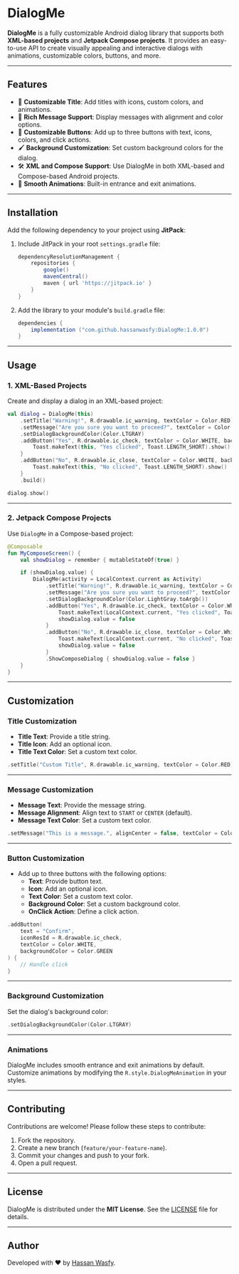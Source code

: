 ﻿
# DialogMe

**DialogMe** is a fully customizable Android dialog library that supports both **XML-based projects** and **Jetpack Compose projects**. It provides an easy-to-use API to create visually appealing and interactive dialogs with animations, customizable colors, buttons, and more.

---

## Features

- 🌟 **Customizable Title**: Add titles with icons, custom colors, and animations.
- 💬 **Rich Message Support**: Display messages with alignment and color options.
- 🎨 **Customizable Buttons**: Add up to three buttons with text, icons, colors, and click actions.
- 🖌️ **Background Customization**: Set custom background colors for the dialog.
- 🛠️ **XML and Compose Support**: Use DialogMe in both XML-based and Compose-based Android projects.
- 🎥 **Smooth Animations**: Built-in entrance and exit animations.

---

## Installation

Add the following dependency to your project using **JitPack**:

1. Include JitPack in your root `settings.gradle` file:

   ```gradle
   dependencyResolutionManagement {
       repositories {
           google()
           mavenCentral()
           maven { url 'https://jitpack.io' }
       }
   }
   ```

2. Add the library to your module's `build.gradle` file:

   ```gradle
   dependencies {
       implementation ("com.github.hassanwasfy:DialogMe:1.0.0")
   }
   ```

---

## Usage

### **1. XML-Based Projects**

Create and display a dialog in an XML-based project:

```kotlin
val dialog = DialogMe(this)
    .setTitle("Warning!", R.drawable.ic_warning, textColor = Color.RED)
    .setMessage("Are you sure you want to proceed?", textColor = Color.DKGRAY)
    .setDialogBackgroundColor(Color.LTGRAY)
    .addButton("Yes", R.drawable.ic_check, textColor = Color.WHITE, backgroundColor = Color.GREEN) {
        Toast.makeText(this, "Yes clicked", Toast.LENGTH_SHORT).show()
    }
    .addButton("No", R.drawable.ic_close, textColor = Color.WHITE, backgroundColor = Color.RED) {
        Toast.makeText(this, "No clicked", Toast.LENGTH_SHORT).show()
    }
    .build()

dialog.show()
```

---

### **2. Jetpack Compose Projects**

Use `DialogMe` in a Compose-based project:

```kotlin
@Composable
fun MyComposeScreen() {
    val showDialog = remember { mutableStateOf(true) }

    if (showDialog.value) {
        DialogMe(activity = LocalContext.current as Activity)
            .setTitle("Warning!", R.drawable.ic_warning, textColor = Color.Red.toArgb())
            .setMessage("Are you sure you want to proceed?", textColor = Color.DarkGray.toArgb())
            .setDialogBackgroundColor(Color.LightGray.toArgb())
            .addButton("Yes", R.drawable.ic_check, textColor = Color.White.toArgb(), backgroundColor = Color.Green.toArgb()) {
                Toast.makeText(LocalContext.current, "Yes clicked", Toast.LENGTH_SHORT).show()
                showDialog.value = false
            }
            .addButton("No", R.drawable.ic_close, textColor = Color.White.toArgb(), backgroundColor = Color.Red.toArgb()) {
                Toast.makeText(LocalContext.current, "No clicked", Toast.LENGTH_SHORT).show()
                showDialog.value = false
            }
            .ShowComposeDialog { showDialog.value = false }
    }
}
```

---

## Customization

### Title Customization

- **Title Text**: Provide a title string.
- **Title Icon**: Add an optional icon.
- **Title Text Color**: Set a custom text color.

```kotlin
.setTitle("Custom Title", R.drawable.ic_warning, textColor = Color.RED)
```

---

### Message Customization

- **Message Text**: Provide the message string.
- **Message Alignment**: Align text to `START` or `CENTER` (default).
- **Message Text Color**: Set a custom text color.

```kotlin
.setMessage("This is a message.", alignCenter = false, textColor = Color.DKGRAY)
```

---

### Button Customization

- Add up to three buttons with the following options:
    - **Text**: Provide button text.
    - **Icon**: Add an optional icon.
    - **Text Color**: Set a custom text color.
    - **Background Color**: Set a custom background color.
    - **OnClick Action**: Define a click action.

```kotlin
.addButton(
    text = "Confirm",
    iconResId = R.drawable.ic_check,
    textColor = Color.WHITE,
    backgroundColor = Color.GREEN
) {
    // Handle click
}
```

---

### Background Customization

Set the dialog's background color:

```kotlin
.setDialogBackgroundColor(Color.LTGRAY)
```

---

### Animations

DialogMe includes smooth entrance and exit animations by default. Customize animations by modifying the `R.style.DialogMeAnimation` in your styles.

---

## Contributing

Contributions are welcome! Please follow these steps to contribute:

1. Fork the repository.
2. Create a new branch (`feature/your-feature-name`).
3. Commit your changes and push to your fork.
4. Open a pull request.

---

## License

DialogMe is distributed under the **MIT License**. See the [LICENSE](LICENSE) file for details.

---

## Author

Developed with ❤️ by [Hassan Wasfy](https://github.com/hassanwasfy).
